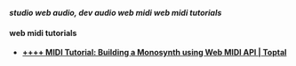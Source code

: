 _**studio web audio, dev audio web midi web midi tutorials**_

#### web midi tutorials

- [**++++ MIDI Tutorial: Building a Monosynth using Web MIDI API | Toptal**](https://www.toptal.com/web/creating-browser-based-audio-applications-controlled-by-midi-hardware)
